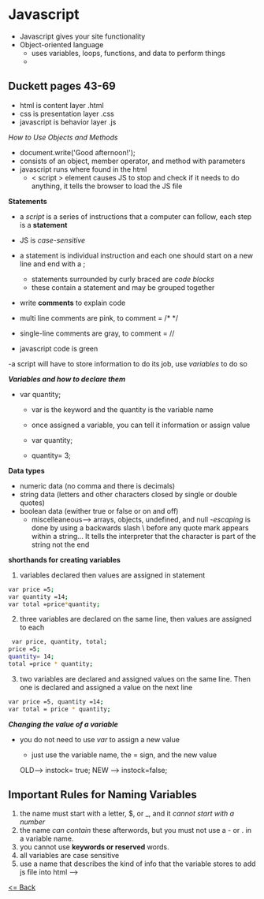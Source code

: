 # Javascript

- Javascript gives your site functionality
- Object-oriented language
    - uses variables, loops, functions, and data to perform things
    -
## Duckett pages 43-69

- html is content layer .html
- css is presentation layer .css
- javascript is behavior layer .js

*How to Use Objects and Methods*

- document.write('Good afternoon!');
- consists of an object, member operator, and method with parameters
- javascript runs where found in the html
    - < script > element causes JS to stop and check if it needs to do anything, it tells the browser to load the JS file

**Statements**

- a *script* is a series of instructions that a computer can follow, each step is a **statement**
- JS is *case-sensitive*
- a statement is individual instruction and each one should start on a new line and end with a ;
    - statements surrounded by curly braced are *code blocks*
    - these contain a statement and may be grouped together

- write **comments** to explain code
- multi line comments are pink, to comment = /* */
- single-line comments are gray, to comment = //
- javascript code is green

-a script will have to store information to do its job, use *variables* to do so

***Variables and how to declare them***

- var quantity;
    - var is the keyword and the quantity is the variable name
    - once assigned a variable, you can tell it information or assign value

    - var quantity;
    - quantity= 3;

**Data types**

- numeric data (no comma and there is decimals)
- string data (letters and other characters closed by single or double quotes)
- boolean data (ewither true or false or on and off)
    - miscelleaneous--> arrays, objects, undefined, and null
    -*escaping* is done by using a backwards slash \ before any quote mark appears within a string... It tells the interpreter that the character is part of the string not the end

**shorthands for creating variables**
1. variables declared then values are assigned in statement
```bash
var price =5;
var quantity =14;
var total =price*quantity;
```

2. three variables are declared on the same line, then values are assigned to each

```bash
 var price, quantity, total; 
price =5;
quantity= 14;
total =price * quantity;
```

3. two variables are declared and assigned values on the same line. Then one is declared and assigned a value on the next line

```bash
var price =5, quantity =14;
var total = price * quantity;
```

***Changing the value of a variable***
- you do not need to use *var* to assign a new value
    - just use the variable name, the = sign, and the new value

    OLD--> instock= true;
    NEW --> instock=false;

## Important Rules for Naming Variables

1. the name must start with a letter, $, or _, and it *cannot start with a number*
2. the name *can contain* these afterwords, but you must not use a - or . in a variable name.
3. you cannot use **keywords or reserved** words.
4. all variables are case sensitive
5. use a name that describes the kind of info that the variable stores
to add  js file into html  --><script src="app.js"></script>

[<= Back](README.md)
